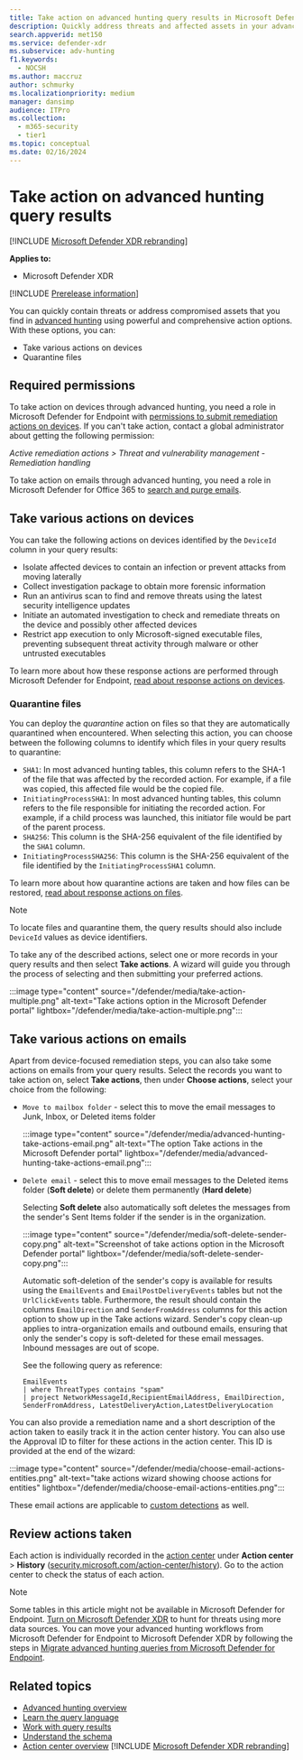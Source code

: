 ```yaml
---
title: Take action on advanced hunting query results in Microsoft Defender XDR
description: Quickly address threats and affected assets in your advanced hunting query results
search.appverid: met150
ms.service: defender-xdr
ms.subservice: adv-hunting
f1.keywords:
  - NOCSH
ms.author: maccruz
author: schmurky
ms.localizationpriority: medium
manager: dansimp
audience: ITPro
ms.collection:
  - m365-security
  - tier1
ms.topic: conceptual
ms.date: 02/16/2024
---
```


# Take action on advanced hunting query results

[!INCLUDE [Microsoft Defender XDR rebranding](../includes/microsoft-defender.md)]

**Applies to:**
- Microsoft Defender XDR

[!INCLUDE [Prerelease information](../includes/prerelease.md)]

You can quickly contain threats or address compromised assets that you find in [advanced hunting](advanced-hunting-overview.md) using powerful and comprehensive action options. With these options, you can:

- Take various actions on devices
- Quarantine files

## Required permissions

To take action on devices through advanced hunting, you need a role in Microsoft Defender for Endpoint with [permissions to submit remediation actions on devices](/windows/security/threat-protection/microsoft-defender-atp/user-roles#permission-options). If you can't take action, contact a global administrator about getting the following permission:

*Active remediation actions > Threat and vulnerability management - Remediation handling*

To take action on emails through advanced hunting, you need a role in Microsoft Defender for Office 365 to [search and purge emails](/defender-office-365/scc-permissions).

## Take various actions on devices

You can take the following actions on devices identified by the `DeviceId` column in your query results:

- Isolate affected devices to contain an infection or prevent attacks from moving laterally
- Collect investigation package to obtain more forensic information
- Run an antivirus scan to find and remove threats using the latest security intelligence updates
- Initiate an automated investigation to check and remediate threats on the device and possibly other affected devices
- Restrict app execution to only Microsoft-signed executable files, preventing subsequent threat activity through malware or other untrusted executables

To learn more about how these response actions are performed through Microsoft Defender for Endpoint, [read about response actions on devices](/windows/security/threat-protection/microsoft-defender-atp/respond-machine-alerts).

### Quarantine files

You can deploy the *quarantine* action on files so that they are automatically quarantined when encountered. When selecting this action, you can choose between the following columns to identify which files in your query results to quarantine:

- `SHA1`: In most advanced hunting tables, this column refers to the SHA-1 of the file that was affected by the recorded action. For example, if a file was copied, this affected file would be the copied file.
- `InitiatingProcessSHA1`: In most advanced hunting tables, this column refers to the file responsible for initiating the recorded action. For example, if a child process was launched, this initiator file would be part of the parent process.
- `SHA256`: This column is the SHA-256 equivalent of the file identified by the `SHA1` column.
- `InitiatingProcessSHA256`: This column is the SHA-256 equivalent of the file identified by the `InitiatingProcessSHA1` column.

To learn more about how quarantine actions are taken and how files can be restored, [read about response actions on files](/windows/security/threat-protection/microsoft-defender-atp/respond-file-alerts).

> [!NOTE]
> To locate files and quarantine them, the query results should also include `DeviceId` values as device identifiers.

To take any of the described actions, select one or more records in your query results and then select **Take actions**. A wizard will guide you through the process of selecting and then submitting your preferred actions.

:::image type="content" source="/defender/media/take-action-multiple.png" alt-text="Take actions option in the Microsoft Defender portal" lightbox="/defender/media/take-action-multiple.png":::

## Take various actions on emails

Apart from device-focused remediation steps, you can also take some actions on emails from your query results. Select the records you want to take action on, select **Take actions**, then under **Choose actions**, select your choice from the following:

- `Move to mailbox folder` - select this to move the email messages to Junk, Inbox, or Deleted items folder

   :::image type="content" source="/defender/media/advanced-hunting-take-actions-email.png" alt-text="The option Take actions in the Microsoft Defender portal" lightbox="/defender/media/advanced-hunting-take-actions-email.png":::

- `Delete email` - select this to move email messages to the Deleted items folder (**Soft delete**) or delete them permanently (**Hard delete**)

   Selecting **Soft delete** also automatically soft deletes the messages from the sender's Sent Items folder if the sender is in the organization.

   :::image type="content" source="/defender/media/soft-delete-sender-copy.png" alt-text="Screenshot of take actions option in the Microsoft Defender portal" lightbox="/defender/media/soft-delete-sender-copy.png":::

    Automatic soft-deletion of the sender's copy is available for results using the `EmailEvents` and `EmailPostDeliveryEvents` tables but not the `UrlClickEvents` table. Furthermore, the result should contain the columns `EmailDirection` and `SenderFromAddress` columns for this action option to show up in the Take actions wizard. Sender's copy clean-up applies to intra-organization emails and outbound emails, ensuring that only the sender's copy is soft-deleted for these email messages. Inbound messages are out of scope.

    See the following query as reference:
    ```kusto
    EmailEvents
    | where ThreatTypes contains "spam"
    | project NetworkMessageId,RecipientEmailAddress, EmailDirection, SenderFromAddress, LatestDeliveryAction,LatestDeliveryLocation
    ```

    

You can also provide a remediation name and a short description of the action taken to easily track it in the action center history. You can also use the Approval ID to filter for these actions in the action center. This ID is provided at the end of the wizard:

:::image type="content" source="/defender/media/choose-email-actions-entities.png" alt-text="take actions wizard showing choose actions for entities" lightbox="/defender/media/choose-email-actions-entities.png":::

These email actions are applicable to [custom detections](custom-detections-overview.md) as well.

## Review actions taken

Each action is individually recorded in the [action center](m365d-action-center.md) under **Action center** > **History** ([security.microsoft.com/action-center/history](https://security.microsoft.com/action-center/history)). Go to the action center to check the status of each action.

> [!NOTE]
> Some tables in this article might not be available in Microsoft Defender for Endpoint. [Turn on Microsoft Defender XDR](m365d-enable.md) to hunt for threats using more data sources. You can move your advanced hunting workflows from Microsoft Defender for Endpoint to Microsoft Defender XDR by following the steps in [Migrate advanced hunting queries from Microsoft Defender for Endpoint](advanced-hunting-migrate-from-mde.md).

## Related topics

- [Advanced hunting overview](advanced-hunting-overview.md)
- [Learn the query language](advanced-hunting-query-language.md)
- [Work with query results](advanced-hunting-query-results.md)
- [Understand the schema](advanced-hunting-schema-tables.md)
- [Action center overview](m365d-action-center.md)
[!INCLUDE [Microsoft Defender XDR rebranding](../includes/defender-m3d-techcommunity.md)]
